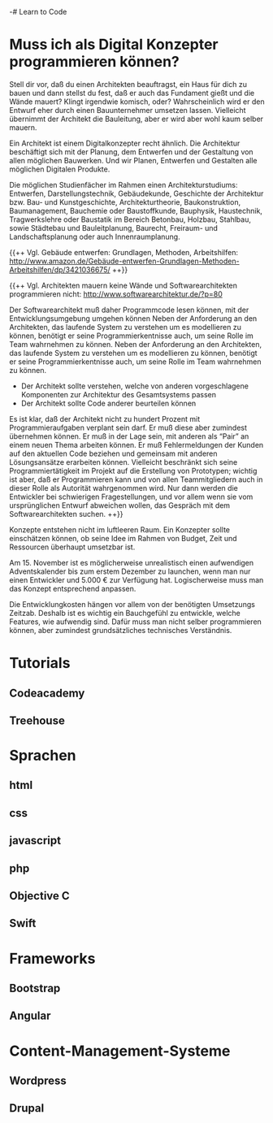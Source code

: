 -# Learn to Code

# Muss ich als Digital Konzepter programmieren können?

Stell dir vor, daß du einen Architekten beauftragst, ein Haus für dich zu bauen und dann stellst du fest, daß er auch das Fundament gießt und die Wände mauert? Klingt irgendwie komisch, oder? Wahrscheinlich wird er den Entwurf eher durch einen Bauunternehmer umsetzen lassen.  Vielleicht übernimmt der Architekt die Bauleitung, aber er wird aber wohl kaum selber mauern.

Ein Architekt ist einem Digitalkonzepter recht ähnlich. Die Architektur beschäftigt sich mit der Planung, dem Entwerfen und der Gestaltung von allen möglichen Bauwerken. Und wir Planen, Entwerfen und Gestalten alle möglichen Digitalen Produkte.

Die möglichen Studienfächer im Rahmen einen Architekturstudiums: Entwerfen, Darstellungstechnik, Gebäudekunde, Geschichte der Architektur bzw. Bau- und Kunstgeschichte, Architekturtheorie, Baukonstruktion, Baumanagement, Bauchemie oder Baustoffkunde, Bauphysik, Haustechnik, Tragwerkslehre oder Baustatik im Bereich Betonbau, Holzbau, Stahlbau, sowie Städtebau und Bauleitplanung, Baurecht, Freiraum- und Landschaftsplanung oder auch Innenraumplanung.

{{++ Vgl. Gebäude entwerfen: Grundlagen, Methoden, Arbeitshilfen: http://www.amazon.de/Gebäude-entwerfen-Grundlagen-Methoden-Arbeitshilfen/dp/3421036675/ ++}}

{{++ Vgl. Architekten mauern keine Wände und Softwarearchitekten programmieren nicht: http://www.softwarearchitektur.de/?p=80

Der Softwarearchitekt muß daher Programmcode lesen können, mit der Entwicklungsumgebung umgehen können
Neben der Anforderung an den Architekten, das laufende System zu verstehen um es modellieren zu können, benötigt er seine Programmierkentnisse auch, um seine Rolle im Team wahrnehmen zu können.
Neben der Anforderung an den Architekten, das laufende System zu verstehen um es modellieren zu können, benötigt er seine Programmierkentnisse auch, um seine Rolle im Team wahrnehmen zu können.


- Der Architekt sollte verstehen, welche von anderen vorgeschlagene Komponenten zur Architektur des Gesamtsystems passen
- Der Architekt sollte Code anderer beurteilen können

Es ist klar, daß der Architekt nicht zu hundert Prozent mit Programmieraufgaben verplant sein darf. Er muß diese aber zumindest übernehmen können. Er muß in der Lage sein, mit anderen als “Pair” an einem neuen Thema arbeiten können. Er muß Fehlermeldungen der Kunden auf den aktuellen Code beziehen und gemeinsam mit anderen Lösungsansätze erarbeiten können. Vielleicht beschränkt sich seine Programmiertätigkeit im Projekt auf die Erstellung von Prototypen; wichtig ist aber, daß er Programmieren kann und von allen Teammitgliedern auch in dieser Rolle als Autorität wahrgenommen wird. Nur dann werden die Entwickler bei schwierigen Fragestellungen, und vor allem wenn sie vom ursprünglichen Entwurf abweichen wollen, das Gespräch mit dem Softwarearchitekten suchen. 
++}}

Konzepte entstehen nicht im luftleeren Raum. Ein Konzepter sollte einschätzen können, ob seine Idee im Rahmen von Budget, Zeit und Ressourcen überhaupt umsetzbar ist. 

Am 15. November ist es möglicherweise unrealistisch einen aufwendigen Adventskalender bis zum erstem Dezember zu launchen, wenn man nur einen Entwickler und 5.000 € zur Verfügung hat. Logischerweise muss man das Konzept entsprechend anpassen.

Die Entwicklungkosten hängen vor allem von der benötigten Umsetzungs Zeitzab. Deshalb ist es wichtig ein Bauchgefühl zu entwickle, welche Features, wie aufwendig sind. Dafür muss man nicht selber programmieren können, aber zumindest grundsätzliches technisches Verständnis.



# Tutorials
## Codeacademy
## Treehouse

# Sprachen
## html
## css
## javascript
## php
## Objective C
## Swift

# Frameworks
## Bootstrap
## Angular

# Content-Management-Systeme
## Wordpress
## Drupal